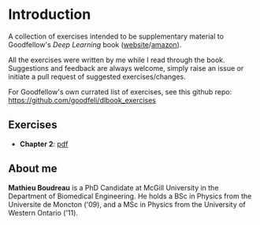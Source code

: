 # Introduction

A collection of exercises intended to be supplementary material to Goodfellow's *Deep Learning* book ([website](http://www.deeplearningbook.org)/[amazon](https://www.amazon.com/Deep-Learning-Adaptive-Computation-Machine/dp/0262035618/ref=pd_sbs_14_t_0?_encoding=UTF8&psc=1&refRID=YHXTQ9PV91G575WXSKHK)).

All the exercises were written by me while I read through the book. Suggestions and feedback are always welcome, simply raise an issue or initiate a pull request of suggested exercises/changes.

For Goodfellow's own currated list of exercises, see this github repo: https://github.com/goodfeli/dlbook_exercises

## Exercises

* **Chapter 2**: [pdf](pdfs/Chapter2.pdf)

## About me

**Mathieu Boudreau** is a PhD Candidate at McGill University in the Department of Biomedical Engineering.
He holds a BSc in Physics from the Universite de Moncton ('09), and a MSc in Physics from the University 
of Western Ontario ('11).
